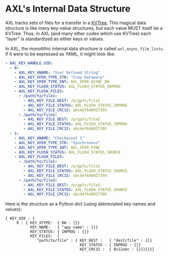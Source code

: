 # AXL's Internal Data Structure

AXL tracks sets of files for a transfer in a [KVTree](https://github.com/llnl/kvtree).
This magical data structure is like many key-value structures, but each value MUST itself be a KVTree.
Thus, in AXL (and many other codes which use KVTree) each "layer" is standardized as either keys or values.

In AXL, the monolithic internal data structure is called `axl_async_file_lists`.
If it were to be expressed as YAML, it might look like:

``` yaml
- AXL_KEY_HANDLE_UID:
  - 0:
    - AXL_KEY_UNAME: "User Defined String"
    - AXL_KEY_XFER_TYPE_STR: "Cray Datawarp"
    - AXL_KEY_XFER_TYPE_INT: AXL_XFER_ASYNC_DW
    - AXL_KEY_FLUSH_STATUS: AXL_FLUSH_STATUS_INPROG
    - AXL_KEY_FLUSH_FILES:
      - /path/to/file1:
        - AXL_KEY_FILE_DEST: /p/gpfs/file1
        - AXL_KEY_FILE_STATUS: AXL_FLUSH_STATUS_INPROG
        - AXL_KEY_FILE_CRC32: abcdef640927393
      - /path/to/file2:
        - AXL_KEY_FILE_DEST: /p/gpfs/file2
        - AXL_KEY_FILE_STATUS: AXL_FLUSH_STATUS_INPROG
        - AXL_KEY_FILE_CRC32: abcdef640927392
  - 1:
    - AXL_KEY_UNAME: "Checkpoint 1"
    - AXL_KEY_XFER_TYPE_STR: "Synchronous"
    - AXL_KEY_XFER_TYPE_INT: AXL_XFER_SYNC
    - AXL_KEY_FLUSH_STATUS: AXL_FLUSH_STATUS_SOURCE
    - AXL_KEY_FLUSH_FILES:
      - /path/to/file1:
        - AXL_KEY_FILE_DEST: /p/gpfs/file1
        - AXL_KEY_FILE_STATUS: AXL_FLUSH_STATUS_SOURCE
        - AXL_KEY_FILE_CRC32: abcdef640927394
      - /path/to/file3:
        - AXL_KEY_FILE_DEST: /p/gpfs/file3
        - AXL_KEY_FILE_STATUS: AXL_FLUSH_STATUS_SOURCE
        - AXL_KEY_FILE_CRC32: abcdef640927395
```

Here is the structure as a Python dict (using abbreviated key names and values):

```
{ KEY_UID : {
     0 : { KEY_XTYPE:  { DW : {}}
           KEY_NAME:   { "app name" : {}}
           KEY_STATUS: { INPROG : {}}
           KEY_FILES:  {
              "path/to/file" : { KEY_DEST :   { "dest/file" : {}}
                                 KEY_STATUS : { INPROG : {}}
                                 KEY_CRC32 :  { 0x12abc : {}}}}}}}
```
